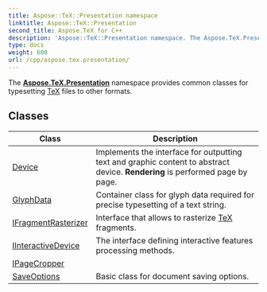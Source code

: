 ```yaml
---
title: Aspose::TeX::Presentation namespace
linktitle: Aspose::TeX::Presentation
second_title: Aspose.TeX for C++
description: 'Aspose::TeX::Presentation namespace. The Aspose.TeX.Presentation namespace provides common classes for typesetting TeX files to other formats in C++.'
type: docs
weight: 600
url: /cpp/aspose.tex.presentation/
---
```


The **[Aspose.TeX.Presentation](./)** namespace provides common classes for typesetting [TeX](../aspose.tex/) files to other formats.

## Classes

| Class | Description |
| --- | --- |
| [Device](./device/) | Implements the interface for outputting text and graphic content to abstract device. **Rendering** is performed page by page. |
| [GlyphData](./glyphdata/) | Container class for glyph data required for precise typesetting of a text string. |
| [IFragmentRasterizer](./ifragmentrasterizer/) | Interface that allows to rasterize [TeX](../aspose.tex/) fragments. |
| [IInteractiveDevice](./iinteractivedevice/) | The interface defining interactive features processing methods. |
| [IPageCropper](./ipagecropper/) |  |
| [SaveOptions](./saveoptions/) | Basic class for document saving options. |
